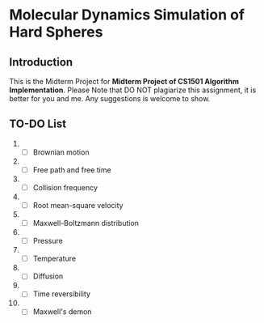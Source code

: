 # Molecular Dynamics Simulation of Hard Spheres

## Introduction

This is the Midterm Project for **Midterm Project of CS1501 Algorithm Implementation**.
Please Note that DO NOT plagiarize this assignment, it is better for you and me.
Any suggestions is welcome to show.

## TO-DO List

1. - [ ] Brownian motion
2. - [ ] Free path and free time
3. - [ ] Collision frequency
4. - [ ] Root mean-square velocity
5. - [ ] Maxwell-Boltzmann distribution
6. - [ ] Pressure
7. - [ ] Temperature
8. - [ ] Diffusion
9. - [ ] Time reversibility
10. - [ ] Maxwell's demon